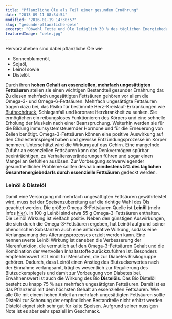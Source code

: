 ```yaml
---
title: "Pflanzliche Öle als Teil einer gesunden Ernährung"
date: "2013-09-11 08:34:54"
modified: "2016-01-19 14:30:57"
slug: "gesunde-pflanzliche-oele"
excerpt: "Obwohl Fette und Öle lediglich 30 % des täglichen Energiebedarfs ausmachen sollten, sind sie unentbehrlich für die menschliche Ernährung, da sie essenzielle (lebensnotwendige) Fettsäuren liefern, die der Körper nicht selbst herstellen kann. Fettsäuren dienen der Bildung verschiedener Hormone und sind an bestimmten Stoffwechselvorgängen im Körper beteiligt."
featuredImage: "oele.jpg"
---
```


Hervorzuheben sind dabei pflanzliche Öle wie

*   Sonnenblumenöl,
*   Sojaöl,
*   Leinöl sowie
*   Distelöl.

Durch ihren **hohen Gehalt an essenziellen, mehrfach ungesättigten Fettsäuren** stellen sie einen wichtigen Bestandteil gesunder Ernährung dar. Zu diesen mehrfach ungesättigten Fettsäuren gehören vor allem die Omega-3- und Omega-6-Fettsäuren. Mehrfach ungesättigte Fettsäuren tragen dazu bei, das Risiko für bestimmte Herz-Kreislauf-Erkrankungen wie [Bluthochdruck](http://www.ernaehrung.de/tipps/hypertonie/blut10.php), Schlaganfall und koronare Herzkrankheit zu senken. Sie ermöglichen ein reibungsloses Funktionieren des Körpers und eine schnelle Erholung der Muskeln nach einer Beanspruchung. Weiterhin werden sie für die Bildung immunsystemsteuernder Hormone und für die Erneuerung von Zellen benötigt. Omega-3-Fettsäuren können eine positive Auswirkung auf den Cholesterinspiegel haben und gewisse Entzündungsprozesse im Körper hemmen. Unterschätzt wird die Wirkung auf das Gehirn. Eine mangelnde Zufuhr an essenziellen Fettsäuren kann das Denkvermögen spürbar beeinträchtigen, zu Verhaltensveränderungen führen und sogar einen Mangel an Gefühlen auslösen. Zur Vorbeugung schwerwiegender gesundheitlicher Probleme sollten deshalb **mindestens 5% des täglichen Gesamtenergiebedarfs durch essenzielle Fettsäuren** gedeckt werden.

### Leinöl & Distelöl

Damit eine Versorgung mit mehrfach ungesättigten Fettsäuren gewährleistet wird, muss bei der Speisenzubereitung auf die richtige Wahl des Öls geachtet werden. Die größte Omega-3-Fettsäuren Quelle ist **Leinöl** (mehr Infos [hier](http://www.fandler.at/de/oele-und-mehr/fandler-oele-classic/leinoel.html )). In 100 g Leinöl sind etwa 55 g Omega-3-Fettsäuren enthalten. Die Leinöl Wirkung ist vielfach positiv. Neben den günstigen Auswirkungen, die sich durch die Omega-3-Fettsäuren ergeben, hat Leinöl aufgrund seiner phenolischen Substanzen auch eine antioxidative Wirkung, sodass eine Verlangsamung des Alterungsprozesses erzielt werden kann. Eine nennenswerte Leinöl Wirkung ist daneben die Verbesserung der Nierenfunktion, die vermutlich auf den Omega-3-Fettsäuren Gehalt und die Kombination der wertvollen Inhaltsstoffe zurückzuführen ist. Besonders empfehlenswert ist Leinöl für Menschen, die zur Diabetes Risikogruppe gehören. Dadurch, dass Leinöl einen Anstieg des Blutzuckerwertes nach der Einnahme verlangsamt, trägt es wesentlich zur Regulierung des Blutzuckerspiegels und damit zur Vorbeugung von Diabetes bei. Erwähnenswert ist auch die Wirkung des Bio **Distelöls**. Das Bio Distelöl besteht zu knapp 75 % aus mehrfach ungesättigten Fettsäuren. Damit ist es das Pflanzenöl mit dem höchsten Gehalt an essenziellen Fettsäuren. Wie alle Öle mit einem hohen Anteil an mehrfach ungesättigten Fettsäuren sollte Distelöl zur Schonung der empfindlichen Bestandteile nicht erhitzt werden. Distelöl eignet sich sehr gut für kalte Speisen. Aufgrund seiner nussigen Note ist es aber sehr speziell im Geschmack.